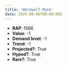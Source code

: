 ```yaml
---
title: 'Werewolf Mask'
date: 2025-08-06T00:00:00Z
---
```

- **RAP**: 1566
- **Value**: -1
- **Demand level**: -1
- **Trend**: -1
- **Projected?**: True
- **Hyped?**: True
- **Rare?**: True
